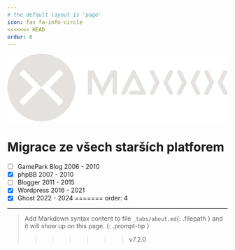 ```yaml
---
# the default layout is 'page'
icon: fas fa-info-circle
<<<<<<< HEAD
order: 6
---
```

[![logo](/img/page/logo_v3_w.png)](/about/)

# Migrace ze všech starších platforem

 - [ ] GamePark Blog 2006 - 2010
 - [x] phpBB 2007 - 2010
 - [ ] Blogger 2011 - 2015
 - [x] Wordpress 2016 - 2021
 - [x] Ghost 2022 - 2024
=======
order: 4
---

> Add Markdown syntax content to file `_tabs/about.md`{: .filepath } and it will show up on this page.
{: .prompt-tip }
>>>>>>> v7.2.0
